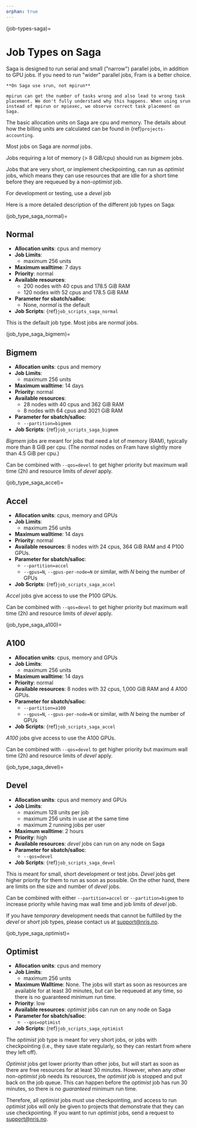 ```yaml
---
orphan: true
---
```


(job-types-saga)=

# Job Types on Saga

Saga is designed to run serial and small ("narrow") parallel jobs, in
addition to GPU jobs.  If you need to run "wider" parallel jobs, Fram
is a better choice.

```{warning}
**On Saga use srun, not mpirun**
     
mpirun can get the number of tasks wrong and also lead to wrong task    
placement. We don't fully understand why this happens. When using srun    
instead of mpirun or mpiexec, we observe correct task placement on Saga.      
```

The basic allocation units on Saga are cpu and memory.
The details about how the billing units are calculated can be found
in {ref}`projects-accounting`.

Most jobs on Saga are *normal* jobs.

Jobs requiring a lot of memory (> 8 GiB/cpu) should run as *bigmem*
jobs.

Jobs that are very short, or implement checkpointing, can run as
*optimist* jobs, which means they can use resources that are idle for
a short time before they are requeued by a non-*optimist* job.

For development or testing, use a *devel* job

Here is a more detailed description of the different job types on
Saga:


(job_type_saga_normal)=

## Normal

- __Allocation units__: cpus and memory
- __Job Limits__:
    - maximum 256 units
- __Maximum walltime__: 7 days
- __Priority__: normal
- __Available resources__:
    - 200 nodes with 40 cpus and 178.5 GiB RAM
	- 120 nodes with 52 cpus and 178.5 GiB RAM
- __Parameter for sbatch/salloc__:
    - None, _normal_ is the default
- __Job Scripts__: {ref}`job_scripts_saga_normal`

This is the default job type.  Most jobs are *normal* jobs.


(job_type_saga_bigmem)=

## Bigmem

- __Allocation units__: cpus and memory
- __Job Limits__:
    - maximum 256 units
- __Maximum walltime__: 14 days
- __Priority__: normal
- __Available resources__:
    - 28 nodes with 40 cpus and 362 GiB RAM
    - 8 nodes with 64 cpus and 3021 GiB RAM
- __Parameter for sbatch/salloc__:
    - `--partition=bigmem`
- __Job Scripts__: {ref}`job_scripts_saga_bigmem`

*Bigmem* jobs are meant for jobs that need a lot of memory (RAM),
typically more than 8 GiB per cpu.  (The _normal_ nodes on Fram have
slightly more than 4.5 GiB per cpu.)

Can be combined with `--qos=devel` to get higher priority but maximum wall time (2h) 
and resource limits of _devel_ apply.


(job_type_saga_accel)=

## Accel

- __Allocation units__: cpus, memory and GPUs
- __Job Limits__:
    - maximum 256 units
- __Maximum walltime__: 14 days
- __Priority__: normal
- __Available resources__: 8 nodes with 24 cpus, 364 GiB RAM and 4 P100
  GPUs.
- __Parameter for sbatch/salloc__:
    - `--partition=accel`
    - `--gpus=N`, `--gpus-per-node=N` or similar, with _N_ being the number of GPUs
- __Job Scripts__: {ref}`job_scripts_saga_accel`

*Accel* jobs give access to use the P100 GPUs.

Can be combined with `--qos=devel` to get higher priority but maximum wall time (2h)
and resource limits of _devel_ apply.


(job_type_saga_a100)=

## A100

- __Allocation units__: cpus, memory and GPUs
- __Job Limits__:
    - maximum 256 units
- __Maximum walltime__: 14 days
- __Priority__: normal
- __Available resources__: 8 nodes with 32 cpus, 1,000 GiB RAM and 4 A100
  GPUs.
- __Parameter for sbatch/salloc__:
    - `--partition=a100`
    - `--gpus=N`, `--gpus-per-node=N` or similar, with _N_ being the number of GPUs
- __Job Scripts__: {ref}`job_scripts_saga_accel`

*A100* jobs give access to use the A100 GPUs.

Can be combined with `--qos=devel` to get higher priority but maximum wall time (2h)
and resource limits of _devel_ apply.


(job_type_saga_devel)=

## Devel

- __Allocation units__: cpus and memory and GPUs
- __Job Limits__:
    - maximum 128 units per job
    - maximum 256 units in use at the same time
    - maximum 2 running jobs per user
- __Maximum walltime__: 2 hours
- __Priority__: high
- __Available resources__: *devel* jobs can run on any node on Saga
- __Parameter for sbatch/salloc__:
    - `--qos=devel`
- __Job Scripts__: {ref}`job_scripts_saga_devel`

This is meant for small, short development or test jobs.  *Devel* jobs
get higher priority for them to run as soon as possible.  On the other
hand, there are limits on the size and number of _devel_ jobs.

Can be combined with either `--partition=accel` or `--partition=bigmem` to increase
priority while having max wall time and job limits of _devel_ job.

If you have _temporary_ development needs that cannot be fulfilled by
the _devel_ or _short_ job types, please contact us at
[support@nris.no](mailto:support@nris.no).


(job_type_saga_optimist)=

## Optimist

- __Allocation units__: cpus and memory
- __Job Limits__:
    - maximum 256 units
- __Maximum Walltime__: None.  The jobs will start as soon as
  resources are available for at least 30 minutes, but can be
  requeued at any time, so there is no guaranteed minimum run time.
- __Priority__: low
- __Available resources__: *optimist* jobs can run on any node on Saga
- __Parameter for sbatch/salloc__:
    - `--qos=optimist`
- __Job Scripts__: {ref}`job_scripts_saga_optimist`

The _optimist_ job type is meant for very short jobs, or jobs with
checkpointing (i.e., they save state regularly, so they can restart
from where they left off).

_Optimist_ jobs get lower priority than other jobs, but will start as
soon as there are free resources for at least 30 minutes.  However,
when any other non-_optimist_ job needs its resources, the _optimist_
job is stopped and put back on the job queue.  This can happen before
the _optimist_ job has run 30 minutes, so there is no _guaranteed_
minimum run time.

Therefore, all _optimist_ jobs must use checkpointing, and access to
run _optimist_ jobs will only be given to projects that demonstrate
that they can use checkpointing.  If you want to run _optimist_ jobs,
send a request to [support@nris.no](mailto:support@nris.no).
